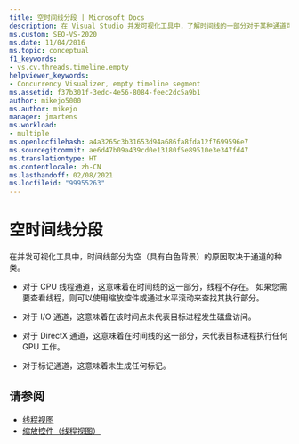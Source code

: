 ```yaml
---
title: 空时间线分段 | Microsoft Docs
description: 在 Visual Studio 并发可视化工具中，了解时间线的一部分对于某种通道可能为空（具有白色背景）的原因。
ms.custom: SEO-VS-2020
ms.date: 11/04/2016
ms.topic: conceptual
f1_keywords:
- vs.cv.threads.timeline.empty
helpviewer_keywords:
- Concurrency Visualizer, empty timeline segment
ms.assetid: f37b301f-3edc-4e56-8084-feec2dc5a9b1
author: mikejo5000
ms.author: mikejo
manager: jmartens
ms.workload:
- multiple
ms.openlocfilehash: a4a3265c3b31653d94a686fa8fda12f7699596e7
ms.sourcegitcommit: ae6d47b09a439cd0e13180f5e89510e3e347fd47
ms.translationtype: HT
ms.contentlocale: zh-CN
ms.lasthandoff: 02/08/2021
ms.locfileid: "99955263"
---
```

# <a name="empty-timeline-segment"></a>空时间线分段
在并发可视化工具中，时间线部分为空（具有白色背景）的原因取决于通道的种类。

- 对于 CPU 线程通道，这意味着在时间线的这一部分，线程不存在。 如果您需要查看线程，则可以使用缩放控件或通过水平滚动来查找其执行部分。

- 对于 I/O 通道，这意味着在该时间点未代表目标进程发生磁盘访问。

- 对于 DirectX 通道，这意味着在时间线的这一部分，未代表目标进程执行任何 GPU 工作。

- 对于标记通道，这意味着未生成任何标记。

## <a name="see-also"></a>请参阅
- [线程视图](../profiling/threads-view-parallel-performance.md)
- [缩放控件（线程视图）](../profiling/zoom-control-threads-view.md)
